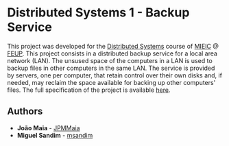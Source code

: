 # Distributed Systems 1 - Backup Service

This project was developed for the [Distributed Systems](https://sigarra.up.pt/feup/en/UCURR_GERAL.FICHA_UC_VIEW?pv_ocorrencia_id=350471) course of [MIEIC](https://sigarra.up.pt/feup/en/CUR_GERAL.CUR_VIEW?pv_curso_id=742&pv_ano_lectivo=2016) @ [FEUP](https://sigarra.up.pt/feup/en/web_page.Inicial). This project consists in a distributed backup service for a local area network (LAN). The unsused space of the computers in a LAN is used to backup files in other computers in the same LAN. The service is provided by servers, one per computer, that retain control over their own disks and, if needed, may reclaim the space available for backing up other computers' files. The full specification of the project is available [here](https://paginas.fe.up.pt/~pfs/aulas/sd2015/projs/proj1.html).

## Authors

* **João Maia** - [JPMMaia](https://github.com/JPMMaia)
* **Miguel Sandim** - [msandim](https://github.com/msandim)
